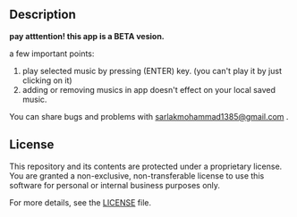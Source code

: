 ## Description
**pay atttention! this app is a BETA vesion.**

a few important points:
  1. play selected music by pressing (ENTER) key. (you can't play it by just clicking on it)
  2. adding or removing musics in app doesn't effect on your local saved music.

You can share bugs and problems with sarlakmohammad1385@gmail.com .

## License

This repository and its contents are protected under a proprietary license. 
You are granted a non-exclusive, non-transferable license to use this software 
for personal or internal business purposes only. 

For more details, see the [LICENSE](LICENSE) file.
